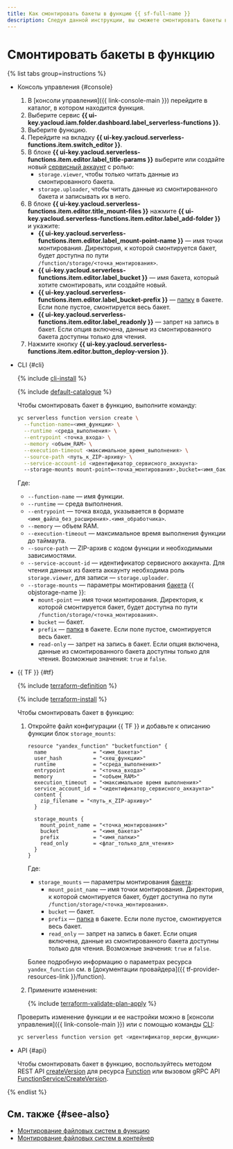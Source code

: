 ```yaml
---
title: Как смонтировать бакеты в функцию {{ sf-full-name }}
description: Следуя данной инструкции, вы сможете смонтировать бакеты в функцию {{ sf-name }}.
---
```


# Смонтировать бакеты в функцию

{% list tabs group=instructions %}

- Консоль управления {#console}

  1. В [консоли управления]({{ link-console-main }}) перейдите в каталог, в котором находится функция.
  1. Выберите сервис **{{ ui-key.yacloud.iam.folder.dashboard.label_serverless-functions }}**.
  1. Выберите функцию.
  1. Перейдите на вкладку **{{ ui-key.yacloud.serverless-functions.item.switch_editor }}**.
  1. В блоке **{{ ui-key.yacloud.serverless-functions.item.editor.label_title-params }}** выберите или создайте новый [сервисный аккаунт](../../../iam/concepts/users/service-accounts) с ролью:
     * `storage.viewer`, чтобы только читать данные из смонтированного бакета.
     * `storage.uploader`, чтобы читать данные из смонтированного бакета и записывать их в него.
  1. В блоке **{{ ui-key.yacloud.serverless-functions.item.editor.title_mount-files }}** нажмите **{{ ui-key.yacloud.serverless-functions.item.editor.label_add-folder }}** и укажите:
      * **{{ ui-key.yacloud.serverless-functions.item.editor.label_mount-point-name }}** — имя точки монтирования. Директория, к которой смонтируется бакет, будет доступна по пути `/function/storage/<точка_монтирования>`.
      * **{{ ui-key.yacloud.serverless-functions.item.editor.label_bucket }}** — имя бакета, который хотите смонтировать, или создайте новый.
      * **{{ ui-key.yacloud.serverless-functions.item.editor.label_bucket-prefix }}** — [папку](../../../storage/concepts/object.md#folder) в бакете. Если поле пустое, смонтируется весь бакет.
      * **{{ ui-key.yacloud.serverless-functions.item.editor.label_readonly }}** — запрет на запись в бакет. Если опция включена, данные из смонтированного бакета доступны только для чтения.
  1. Нажмите кнопку **{{ ui-key.yacloud.serverless-functions.item.editor.button_deploy-version }}**.

- CLI {#cli}

  {% include [cli-install](../../../_includes/cli-install.md) %}

  {% include [default-catalogue](../../../_includes/default-catalogue.md) %}

  Чтобы смонтировать бакет в функцию, выполните команду:

  ```bash
  yc serverless function version create \
    --function-name=<имя_функции> \
    --runtime <среда_выполнения> \
    --entrypoint <точка_входа> \
    --memory <объем_RAM> \
    --execution-timeout <максимальное_время_выполнения> \
    --source-path <путь_к_ZIP-архиву> \
    --service-account-id <идентификатор_сервисного_аккаунта>
    --storage-mounts mount-point=<точка_монтирования>,bucket=<имя_бакета>,prefix=<имя_папки>,read-only=false
  ```

  Где:

  * `--function-name` — имя функции.
  * `--runtime` — среда выполнения.
  * `--entrypoint` — точка входа, указывается в формате `<имя_файла_без_расширения>.<имя_обработчика>`.
  * `--memory` — объем RAM.
  * `--execution-timeout` — максимальное время выполнения функции до таймаута.
  * `--source-path` — ZIP-архив c кодом функции и необходимыми зависимостями.
  * `--service-account-id` — идентификатор сервисного аккаунта. Для чтения данных из бакета аккаунту необходима роль `storage.viewer`, для записи — `storage.uploader`.
  * `--storage-mounts` — параметры монтирования [бакета](../../../storage/concepts/bucket.md) {{ objstorage-name }}:
    * `mount-point` — имя точки монтирования. Директория, к которой смонтируется бакет, будет доступна по пути `/function/storage/<точка_монтирования>`.
    * `bucket` — бакет.
    * `prefix` — [папка](../../../storage/concepts/object.md#folder) в бакете. Если поле пустое, смонтируется весь бакет.
    * `read-only` — запрет на запись в бакет. Если опция включена, данные из смонтированного бакета доступны только для чтения. Возможные значения: `true` и `false`.

- {{ TF }} {#tf}

  {% include [terraform-definition](../../../_tutorials/_tutorials_includes/terraform-definition.md) %}

  {% include [terraform-install](../../../_includes/terraform-install.md) %}

  Чтобы смонтировать бакет в функцию:

  1. Откройте файл конфигурации {{ TF }} и добавьте к описанию функции блок `storage_mounts`:

      ```hcl
      resource "yandex_function" "bucketfunction" {
        name               = "<имя_бакета>"
        user_hash          = "<хеш_функции>"
        runtime            = "<среда_выполнения>"
        entrypoint         = "<точка_входа>"
        memory             = "<объем_RAM>"
        execution_timeout  = "<максимальное время выполнения>"
        service_account_id = "<идентификатор_сервисного_аккаунта>"
        content {
          zip_filename = "<путь_к_ZIP-архиву>"
        }
        
        storage_mounts {
          mount_point_name = "<точка_монтирования>"
          bucket           = "<имя_бакета>"
          prefix           = "<имя_папки>"
          read_only        = <флаг_только_для_чтения>
        }
      }
      ```

      Где:

      * `storage_mounts` — параметры монтирования [бакета](../../../storage/concepts/bucket.md):
        * `mount_point_name` — имя точки монтирования. Директория, к которой смонтируется бакет, будет доступна по пути `/function/storage/<точка_монтирования>`.
        * `bucket` — бакет.
        * `prefix` — [папка](../../../storage/concepts/object.md#folder) в бакете. Если поле пустое, смонтируется весь бакет.
        * `read_only` — запрет на запись в бакет. Если опция включена, данные из смонтированного бакета доступны только для чтения. Возможные значения: `true` и `false`.

      Более подробную информацию о параметрах ресурса `yandex_function` см. в [документации провайдера]({{ tf-provider-resources-link }}/function).

  1. Примените изменения:

     {% include [terraform-validate-plan-apply](../../../_tutorials/_tutorials_includes/terraform-validate-plan-apply.md) %}

  Проверить изменение функции и ее настройки можно в [консоли управления]({{ link-console-main }}) или с помощью команды [CLI](../../../cli/quickstart.md):

  ```bash
  yc serverless function version get <идентификатор_версии_функции>
  ```

- API {#api}

  Чтобы смонтировать бакет в функцию, воспользуйтесь методом REST API [createVersion](../../functions/api-ref/Function/createVersion.md) для ресурса [Function](../../functions/api-ref/Function/index.md) или вызовом gRPC API [FunctionService/CreateVersion](../../functions/api-ref/grpc/Function/createVersion.md).

{% endlist %}

## См. также {#see-also}

* [Монтирование файловых систем в функцию](../../concepts/mounting.md)
* [Монтирование файловых систем в контейнер](../../../serverless-containers/concepts/mounting.md)
